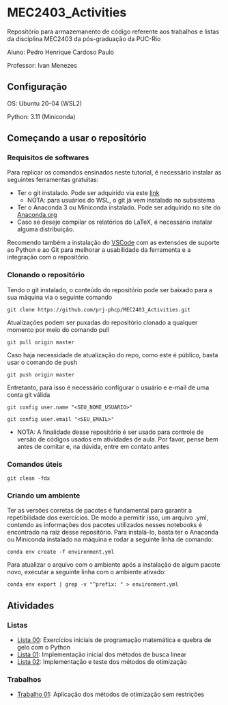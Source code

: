 # MEC2403_Activities

Repositório para armazemanento de código referente aos trabalhos e listas da disciplina MEC2403 da pós-graduação da PUC-Rio

Aluno: Pedro Henrique Cardoso Paulo

Professor: Ivan Menezes

## Configuração

OS: Ubuntu 20-04 (WSL2)

Python: 3.11 (Miniconda)

## Começando a usar o repositório

### Requisitos de softwares

Para replicar os comandos ensinados neste tutorial, é necessário instalar as seguintes ferramentas gratuitas:

- Ter o git instalado. Pode ser adquirido via este <a href="https://git-scm.com/downloads">link</a>
    - NOTA: para usuários do WSL, o git já vem instalado no subsistema
- Ter o Anaconda 3 ou Miniconda instalado. Pode ser adquirido no site do <a href="https://docs.conda.io/en/latest/miniconda.html">Anaconda.org</a>
- Caso se deseje compilar os relatórios do LaTeX, é necessário instalar alguma distribuição.

Recomendo também a instalação do <a href="https://code.visualstudio.com/Download">VSCode</a> com as extensóes de suporte ao Python e ao Git para melhorar a usabilidade da ferramenta e a integração com o repositório.

### Clonando o repositório

Tendo o git instalado, o conteúdo do repositório pode ser baixado para a sua máquina via o seguinte comando

```(bash)
git clone https://github.com/prj-phcp/MEC2403_Activities.git
```

Atualizações podem ser puxadas do repositório clonado a qualquer momento por meio do comando pull

```(bash)
git pull origin master
```

Caso haja necessidade de atualização do repo, como este é público, basta usar o comando de push

```(bash)
git push origin master
```

Entretanto, para isso é necessário configurar o usuário e e-mail de uma conta git válida

```(bash)
git config user.name "<SEU_NOME_USUARIO>"

git config user.email "<SEU_EMAIL>"
```

- NOTA: A finalidade desse repositório é ser usado para controle de versão de códigos usados em atividades de aula. Por favor, pense bem antes de comitar e, na dúvida, entre em contato antes

### Comandos úteis

`git clean -fdx`

### Criando um ambiente

Ter as versões corretas de pacotes é fundamental para garantir a repetibilidade dos exercícios. De modo a permitir isso, um arquivo .yml, contendo as informações dos pacotes utilizados nesses notebooks é encontrado na raiz desse repositório. Para instalá-lo, basta ter o Anaconda ou Miniconda instalado na máquina e rodar a seguinte linha de comando:

```(bash)
conda env create -f environment.yml
```

Para atualizar o arquivo com o ambiente após a instalação de algum pacote novo, executar a seguinte linha com o ambiente ativado:

```(bash)
conda env export | grep -v "^prefix: " > environment.yml
```

## Atividades

### Listas

- <a href="./Lista0">Lista 00</a>: Exercícios iniciais de programação matemática e quebra de gelo com o Python
- <a href="./Lista1">Lista 01</a>: Implementação inicial dos métodos de busca linear
- <a href="./Lista2">Lista 02</a>: Implementação e teste dos métodos de otimização

### Trabalhos

- <a href="./Trabalho1">Trabalho 01</a>: Aplicação dos métodos de otimização sem restrições
